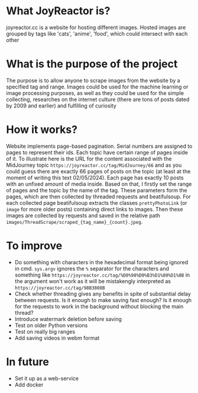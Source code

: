# What JoyReactor is?
joyreactor.cc is a website for hosting different images. Hosted images are grouped by tags like 'cats', 'anime', 'food', which could intersect with each other
# What is the purpose of the project
The purpose is to allow anyone to scrape images from the website by a specified tag and range. Images could be used for the machine learning or image processing purposes, as well as they could be used for the simple collecting, researches on the internet culture (there are tons of posts dated by 2009 and earlier) and fulfilling of curiosity
# How it works?
Website implements page-based pagination. Serial numbers are assigned to pages to represent their ids. Each topic have certain range of pages inside of it. To illustrate here is the URL for the content associated with the MidJourney topic `https://joyreactor.cc/tag/MidJourney/66` and as you could guess there are exactly 66 pages of posts on the topic (at least at the moment of writing this text 02/05/2024). Each page has exactly 10 posts with an unfixed amount of media inside. Based on that, I firstly set the range of pages and the topic by the name of the tag. These parameters form the pages, which are then collected by threaded requests and beatifulsoup. For each collected page beatifulsoup extracts the classes `prettyPhotoLink` (or `image` for more older posts) containing direct links to images. Then these images are collected by requests and saved in the relative path `images/ThreadScrape/scraped_{tag_name}_{count}.jpeg`.
# To improve
- Do something with characters in the hexadecimal format being ignored in cmd. `sys.argv` ignores the `%` separator for the characters and something like `https://joyreactor.cc/tag/%D0%98%D0%B3%D1%80%D1%8B` in the argument won't work as it will be mistakengly interpreted as `https://joyreactor.cc/tag/98B3808B`
- Check whether threading gives any benefits in spite of substantial delay between requests. Is it enough to make saving fast enough? Is it enough for the requests to work in the background without blocking the main thread?
- Introduce watermark deletion before saving
- Test on older Python versions
- Test on really big ranges
- Add saving videos in webm format
# In future
- Set it up as a web-service
- Add docker
